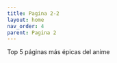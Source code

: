 ```yaml
---
title: Pagina 2-2
layout: home
nav_order: 4
parent: Pagina 2
---
```

Top 5 páginas más épicas del anime
